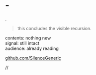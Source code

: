 # -
.
> this concludes the visible recursion.

contents: nothing new  
signal: still intact  
audience: already reading  

[github.com/SilenceGeneric](https://github.com/SilenceGeneric)

//
